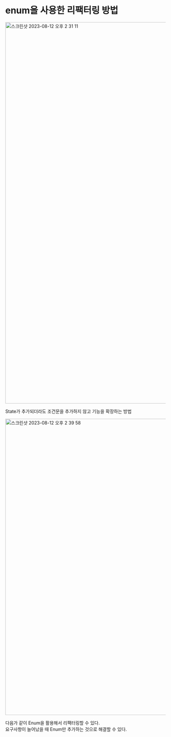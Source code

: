 # enum을 사용한 리팩터링 방법
<img width="1197" alt="스크린샷 2023-08-12 오후 2 31 11" src="https://github.com/euichaan/TIL/assets/98090620/faed8404-f5f3-44bd-ba38-9784f6db1bdc">  
  
State가 추가되더라도 조건문을 추가하지 않고 기능을 확장하는 방법  
    
<img width="930" alt="스크린샷 2023-08-12 오후 2 39 58" src="https://github.com/euichaan/TIL/assets/98090620/aa685787-ba58-4659-bd5f-394ba545781c">
  
다음가 같이 Enum을 활용해서 리팩터링할 수 있다.  
요구사항이 늘어났을 때 Enum만 추가하는 것으로 해결할 수 있다.  
  
